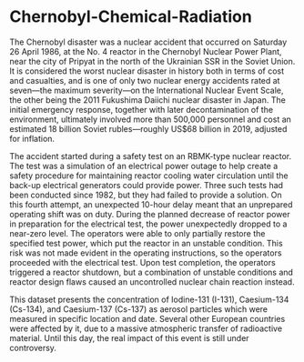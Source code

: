 # Chernobyl-Chemical-Radiation
The Chernobyl disaster was a nuclear accident that occurred on Saturday 26 April 1986, at the No. 4 reactor in the Chernobyl Nuclear Power Plant, near the city of Pripyat in the north of the Ukrainian SSR in the Soviet Union. It is considered the worst nuclear disaster in history both in terms of cost and casualties, and is one of only two nuclear energy accidents rated at seven—the maximum severity—on the International Nuclear Event Scale, the other being the 2011 Fukushima Daiichi nuclear disaster in Japan. The initial emergency response, together with later decontamination of the environment, ultimately involved more than 500,000 personnel and cost an estimated 18 billion Soviet rubles—roughly US$68 billion in 2019, adjusted for inflation.  

The accident started during a safety test on an RBMK-type nuclear reactor. The test was a simulation of an electrical power outage to help create a safety procedure for maintaining reactor cooling water circulation until the back-up electrical generators could provide power. Three such tests had been conducted since 1982, but they had failed to provide a solution. On this fourth attempt, an unexpected 10-hour delay meant that an unprepared operating shift was on duty. During the planned decrease of reactor power in preparation for the electrical test, the power unexpectedly dropped to a near-zero level. The operators were able to only partially restore the specified test power, which put the reactor in an unstable condition. This risk was not made evident in the operating instructions, so the operators proceeded with the electrical test. Upon test completion, the operators triggered a reactor shutdown, but a combination of unstable conditions and reactor design flaws caused an uncontrolled nuclear chain reaction instead. 

This dataset presents the concentration of Iodine-131 (I-131), Caesium-134 (Cs-134), and Caesium-137 (Cs-137) as aerosol particles which were measured in specific location and date. Several other European countries were affected by it, due to a massive atmospheric transfer of radioactive material. Until this day, the real impact of this event is still under controversy.
